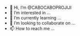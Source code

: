 
- 👋 Hi, I’m @CABOCABOPROJIJI
- 👀 I’m interested in ...
- 🌱 I’m currently learning ...
- 💞️ I’m looking to collaborate on ...
- 📫 How to reach me ...

<!---
CABOCABOPROJIJI/CABOCABOPROJIJI is a ✨ special ✨ repository because its `README.md` (this file) appears on your GitHub profile.
You can click the Preview link to take a look at your changes.
--->
